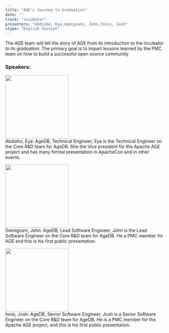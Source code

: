 ```yaml
---
title: "AGE's Journey to Graduation"
date: "" 
track: "incubator"
presenters: "Abdisho, Eya,Gemignani, John,Innis, Josh"
stype: "English Session"
---
```

The AGE team will tell the story of AGE from its introduction to the incubator to its graduation. The primary goal is to impart lessons learned by the PMC team on how to build a successful open source community
 ### Speakers: 
 <img src="images/speaker/1159.png" width="200" /><br>Abdisho, Eya: AgeDB, Technical Engineer, Eya is the Technical Engineer on the Core R&D team for AgeDB. She the Vice president for the Apache AGE project and has many formal presentation in ApacheCon and in other events.
 <img src="images/speaker/1159_2.png" width="200" /><br>Gemignani, John: AgeDB, Lead Software Engineer, John is the Lead Software Engineer on the Core R&D team for AgeDB. He a PMC member for AGE and this is his first public presentation.
 <img src="images/speaker/1159_3.png" width="200" /><br>Innis, Josh: AgeDB, Senior Software Engineer, Josh is a Senior Software Engineer on the Core R&D team for AgeDB. He is a PMC member for the Apache AGE project, and this is his first public presentation.
 